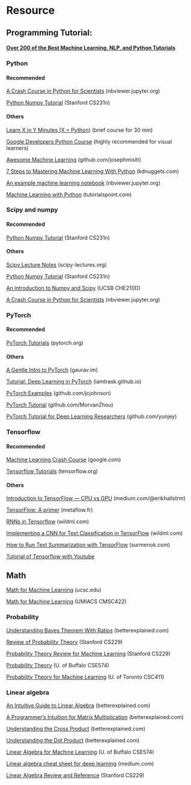 # Resource

## Programming Tutorial:

#### [Over 200 of the Best Machine Learning, NLP, and Python Tutorials](https://medium.com/machine-learning-in-practice/over-200-of-the-best-machine-learning-nlp-and-python-tutorials-2018-edition-dd8cf53cb7dc)

### Python

#### Recommended

[A Crash Course in Python for Scientists](http://nbviewer.jupyter.org/gist/rpmuller/5920182#ii.-numpy-and-scipy) (nbviewer.jupyter.org)

[Python Numpy Tutorial](http://cs231n.github.io/python-numpy-tutorial/) (Stanford CS231n)

#### Others

[Learn X in Y Minutes (X = Python)](http://learnxinyminutes.com/docs/python/) (brief course for 30 min)

[Google Developers Python Course](https://www.youtube.com/playlist?list=PLfZeRfzhgQzTMgwFVezQbnpc1ck0I6CQl) (highly recommended for visual learners)

[Awesome Machine Learning](https://github.com/josephmisiti/awesome-machine-learning#python) (github.com/josephmisiti)

[7 Steps to Mastering Machine Learning With Python](http://www.kdnuggets.com/2015/11/seven-steps-machine-learning-python.html) (kdnuggets.com)

[An example machine learning notebook](http://nbviewer.jupyter.org/github/rhiever/Data-Analysis-and-Machine-Learning-Projects/blob/master/example-data-science-notebook/Example%20Machine%20Learning%20Notebook.ipynb) (nbviewer.jupyter.org)

[Machine Learning with Python](https://www.tutorialspoint.com/machine_learning_with_python/machine_learning_with_python_quick_guide.htm) (tutorialspoint.com)

### &#x20;<a href="#id-347e" id="id-347e"></a>

### Scipy and numpy <a href="#id-347e" id="id-347e"></a>

#### Recommended

[Python Numpy Tutorial](http://cs231n.github.io/python-numpy-tutorial/) (Stanford CS231n)

#### Others

[Scipy Lecture Notes](http://www.scipy-lectures.org/) (scipy-lectures.org)

[Python Numpy Tutorial](http://cs231n.github.io/python-numpy-tutorial/) (Stanford CS231n)

[An introduction to Numpy and Scipy](https://engineering.ucsb.edu/~shell/che210d/numpy.pdf) (UCSB CHE210D)

[A Crash Course in Python for Scientists](http://nbviewer.jupyter.org/gist/rpmuller/5920182#ii.-numpy-and-scipy) (nbviewer.jupyter.org)

### PyTorch <a href="#id-03ef" id="id-03ef"></a>

#### Recommended

[PyTorch Tutorials](http://pytorch.org/tutorials/) (pytorch.org)

#### Others

[A Gentle Intro to PyTorch](http://blog.gaurav.im/2017/04/24/a-gentle-intro-to-pytorch/) (gaurav.im)

[Tutorial: Deep Learning in PyTorch](https://iamtrask.github.io/2017/01/15/pytorch-tutorial/) (iamtrask.github.io)

[PyTorch Examples](https://github.com/jcjohnson/pytorch-examples) (github.com/jcjohnson)

[PyTorch Tutorial](https://github.com/MorvanZhou/PyTorch-Tutorial) (github.com/MorvanZhou)

[PyTorch Tutorial for Deep Learning Researchers](https://github.com/yunjey/pytorch-tutorial) (github.com/yunjey)

### &#x20;<a href="#a1b6" id="a1b6"></a>

### Tensorflow <a href="#a1b6" id="a1b6"></a>

#### Recommended

[Machine Learning Crash Course](https://developers.google.com/machine-learning/crash-course/) (google.com)

[Tensorflow Tutorials](https://www.tensorflow.org/tutorials/) (tensorflow.org)

#### Others

[Introduction to TensorFlow — CPU vs GPU](https://medium.com/@erikhallstrm/hello-world-tensorflow-649b15aed18c) (medium.com/@erikhallstrm)

[TensorFlow: A primer](https://blog.metaflow.fr/tensorflow-a-primer-4b3fa0978be3) (metaflow.fr)

[RNNs in Tensorflow](http://www.wildml.com/2016/08/rnns-in-tensorflow-a-practical-guide-and-undocumented-features/) (wildml.com)

[Implementing a CNN for Text Classification in TensorFlow](http://www.wildml.com/2015/12/implementing-a-cnn-for-text-classification-in-tensorflow/) (wildml.com)

[How to Run Text Summarization with TensorFlow](http://pavel.surmenok.com/2016/10/15/how-to-run-text-summarization-with-tensorflow/) (surmenok.com)

[Tutorial of Tensorflow with Youtube](https://github.com/Hvass-Labs/TensorFlow-Tutorials)

### &#x20;<a href="#id-347e" id="id-347e"></a>

### &#x20;<a href="#id-347e" id="id-347e"></a>

## Math <a href="#id-8244" id="id-8244"></a>

[Math for Machine Learning](https://people.ucsc.edu/~praman1/static/pub/math-for-ml.pdf) (ucsc.edu)

[Math for Machine Learning](http://www.umiacs.umd.edu/~hal/courses/2013S_ML/math4ml.pdf) (UMIACS CMSC422)

### Probability <a href="#id-3209" id="id-3209"></a>

[Understanding Bayes Theorem With Ratios](https://betterexplained.com/articles/understanding-bayes-theorem-with-ratios/) (betterexplained.com)

[Review of Probability Theory](http://cs229.stanford.edu/section/cs229-prob.pdf) (Stanford CS229)

[Probability Theory Review for Machine Learning](https://see.stanford.edu/materials/aimlcs229/cs229-prob.pdf) (Stanford CS229)

[Probability Theory](http://www.cedar.buffalo.edu/~srihari/CSE574/Chap1/Probability-Theory.pdf) (U. of Buffalo CSE574)

[Probability Theory for Machine Learning](http://www.cs.toronto.edu/~urtasun/courses/CSC411_Fall16/tutorial1.pdf) (U. of Toronto CSC411)

### Linear algebra <a href="#id-492a" id="id-492a"></a>

[An Intuitive Guide to Linear Algebra](https://betterexplained.com/articles/linear-algebra-guide/) (betterexplained.com)

[A Programmer’s Intuition for Matrix Multiplication](https://betterexplained.com/articles/matrix-multiplication/) (betterexplained.com)

[Understanding the Cross Product](https://betterexplained.com/articles/cross-product/) (betterexplained.com)

[Understanding the Dot Product](https://betterexplained.com/articles/vector-calculus-understanding-the-dot-product/) (betterexplained.com)

[Linear Algebra for Machine Learning](http://www.cedar.buffalo.edu/~srihari/CSE574/Chap1/LinearAlgebra.pdf) (U. of Buffalo CSE574)

[Linear algebra cheat sheet for deep learning](https://medium.com/towards-data-science/linear-algebra-cheat-sheet-for-deep-learning-cd67aba4526c) (medium.com)

[Linear Algebra Review and Reference](http://cs229.stanford.edu/section/cs229-linalg.pdf) (Stanford CS229)
